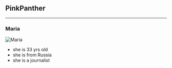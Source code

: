 ## PinkPanther

---

### Maria

![Maria](https://avatars1.githubusercontent.com/u/67787322?s=400&u=d31496e14923ea353ff871c981fb42da16dd1aa9&v=4)

- she is 33 yrs old
- she is from Russia
- she is a journalist
